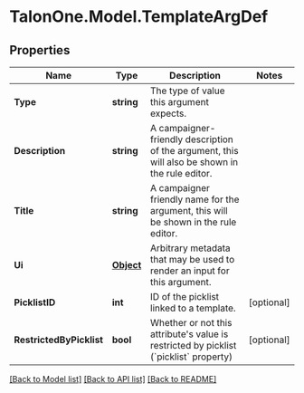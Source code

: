 # TalonOne.Model.TemplateArgDef
## Properties

Name | Type | Description | Notes
------------ | ------------- | ------------- | -------------
**Type** | **string** | The type of value this argument expects. | 
**Description** | **string** | A campaigner-friendly description of the argument, this will also be shown in the rule editor. | 
**Title** | **string** | A campaigner friendly name for the argument, this will be shown in the rule editor. | 
**Ui** | [**Object**](.md) | Arbitrary metadata that may be used to render an input for this argument. | 
**PicklistID** | **int** | ID of the picklist linked to a template. | [optional] 
**RestrictedByPicklist** | **bool** | Whether or not this attribute&#39;s value is restricted by picklist (&#x60;picklist&#x60; property) | [optional] 

[[Back to Model list]](../README.md#documentation-for-models) [[Back to API list]](../README.md#documentation-for-api-endpoints) [[Back to README]](../README.md)

